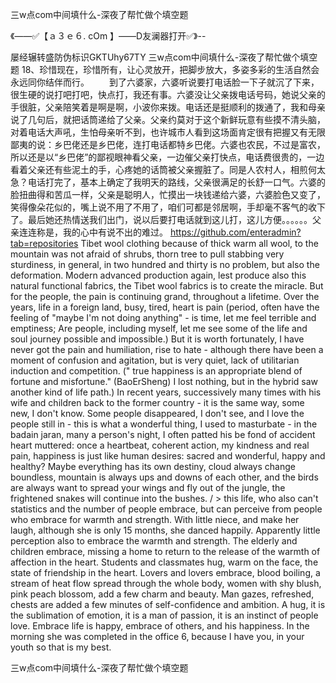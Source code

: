 三w点com中间填什么-深夜了帮忙做个填空题

《——✅【ａ３ｅ６. cOm 】——D友澜器打开✅》--

屡经辗转盛防伪标识GKTUhy67TY
三w点com中间填什么-深夜了帮忙做个填空题	18、珍惜现在，珍惜所有，让心灵放开，把脚步放大，多姿多彩的生活自然会永远同你结伴而行。
　　到了六婆家，六婆听说要打电话脸一下子就沉了下来，很生硬的说打吧打吧，快点打，我还有事。六婆没让父亲拨电话号码，她说父亲的手很脏，父亲陪笑着是啊是啊，小波你来拨。电话还是挺顺利的拨通了，我和母亲说了几句后，就把话筒递给了父亲。父亲约莫对于这个新鲜玩意有些摸不清头脑，对着电话大声吼，生怕母亲听不到，也许城市人看到这场面肯定很有把握又有无限鄙夷的说：乡巴佬还是乡巴佬，连打电话都特乡巴佬。六婆也农民，不过是富农，所以还是以“乡巴佬”的鄙视眼神看父亲，一边催父亲打快点，电话费很贵的，一边看着父亲还有些泥土的手，心疼她的话筒被父亲握脏了。同是人农村人，相煎何太急？电话打完了，基本上确定了我明天的路线，父亲很满足的长舒一口气。六婆的脸扭曲得和苦瓜一样，父亲是聪明人，忙摸出一块钱递给六婆，六婆脸色又变了，笑得像朵花似的，嘴上说不用了不用了，咱们可都是邻居啊，手却毫不客气的收下了。最后她还热情送我们出门，说以后要打电话就到这儿打，这儿方便。。。。。。父亲连连称是，我的心中有说不出的难过。
https://github.com/enteradmin?tab=repositories
Tibet wool clothing because of thick warm all wool, to the mountain was not afraid of shrubs, thorn tree to pull stabbing very sturdiness, in general, in two hundred and thirty is no problem, but also the deformation.
Modern advanced production again, lest produce also this natural functional fabrics, the Tibet wool fabrics is to create the miracle.
But for the people, the pain is continuing grand, throughout a lifetime.
Over the years, life in a foreign land, busy, tired, heart is pain (period, often have the feeling of "maybe I'm not doing anything" - is time, let me feel terrible and emptiness;
Are people, including myself, let me see some of the life and soul journey possible and impossible.)
But it is worth fortunately, I have never got the pain and humiliation, rise to hate - although there have been a moment of confusion and agitation, but is very quiet, lack of utilitarian induction and competition.
(" true happiness is an appropriate blend of fortune and misfortune."
(BaoErSheng) I lost nothing, but in the hybrid saw another kind of life path.)
In recent years, successively many times with his wife and children back to the former country - it is the same way, some new, I don't know.
Some people disappeared, I don't see, and I love the people still in - this is what a wonderful thing, I used to masturbate - in the badain jaran, many a person's night, I often patted his be fond of accident heart muttered: once a heartbeat, coherent action, my kindness and real pain, happiness is just like human desires: sacred and wonderful, happy and healthy?
Maybe everything has its own destiny, cloud always change boundless, mountain is always ups and downs of each other, and the birds are always want to spread your wings and fly out of the jungle, the frightened snakes will continue into the bushes.
/ > this life, who also can't statistics and the number of people embrace, but can perceive from people who embrace for warmth and strength.
With little niece, and make her laugh, although she is only 15 months, she danced happily.
Apparently little perception also to embrace the warmth and strength.
The elderly and children embrace, missing a home to return to the release of the warmth of affection in the heart.
Students and classmates hug, warm on the face, the state of friendship in the heart.
Lovers and lovers embrace, blood boiling, a stream of heat flow spread through the whole body, women with shy blush, pink peach blossom, add a few charm and beauty.
Man gazes, refreshed, chests are added a few minutes of self-confidence and ambition.
A hug, it is the sublimation of emotion, it is a man of passion, it is an instinct of people love.
Embrace life is happy, embrace of others, and his happiness.
In the morning she was completed in the office
6, because I have you, in your youth so that is my best.




三w点com中间填什么-深夜了帮忙做个填空题
